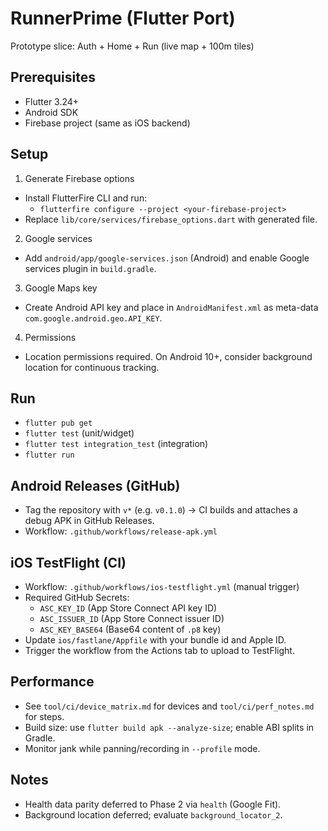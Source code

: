 # RunnerPrime (Flutter Port)

Prototype slice: Auth + Home + Run (live map + 100m tiles)

## Prerequisites
- Flutter 3.24+
- Android SDK
- Firebase project (same as iOS backend)

## Setup
1) Generate Firebase options
- Install FlutterFire CLI and run:
  - `flutterfire configure --project <your-firebase-project>`
- Replace `lib/core/services/firebase_options.dart` with generated file.

2) Google services
- Add `android/app/google-services.json` (Android) and enable Google services plugin in `build.gradle`.

3) Google Maps key
- Create Android API key and place in `AndroidManifest.xml` as meta-data `com.google.android.geo.API_KEY`.

4) Permissions
- Location permissions required. On Android 10+, consider background location for continuous tracking.

## Run
- `flutter pub get`
- `flutter test` (unit/widget)
- `flutter test integration_test` (integration)
- `flutter run`

## Android Releases (GitHub)
- Tag the repository with `v*` (e.g. `v0.1.0`) -> CI builds and attaches a debug APK in GitHub Releases.
- Workflow: `.github/workflows/release-apk.yml`

## iOS TestFlight (CI)
- Workflow: `.github/workflows/ios-testflight.yml` (manual trigger)
- Required GitHub Secrets:
  - `ASC_KEY_ID` (App Store Connect API key ID)
  - `ASC_ISSUER_ID` (App Store Connect issuer ID)
  - `ASC_KEY_BASE64` (Base64 content of `.p8` key)
- Update `ios/fastlane/Appfile` with your bundle id and Apple ID.
- Trigger the workflow from the Actions tab to upload to TestFlight.

## Performance
- See `tool/ci/device_matrix.md` for devices and `tool/ci/perf_notes.md` for steps.
- Build size: use `flutter build apk --analyze-size`; enable ABI splits in Gradle.
- Monitor jank while panning/recording in `--profile` mode.

## Notes
- Health data parity deferred to Phase 2 via `health` (Google Fit).
- Background location deferred; evaluate `background_locator_2`.
